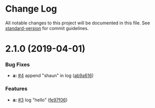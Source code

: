 # Change Log

All notable changes to this project will be documented in this file. See [standard-version](https://github.com/conventional-changelog/standard-version) for commit guidelines.

<a name="2.1.0"></a>
# 2.1.0 (2019-04-01)


### Bug Fixes

* **a:** [#4](https://github.com/shaunxu/conv-log-test/issues/4) append "shaun" in log ([ab9a616](https://github.com/shaunxu/conv-log-test/commit/ab9a616))


### Features

* **a:** [#3](https://github.com/shaunxu/conv-log-test/issues/3) log "hello" ([fe97f06](https://github.com/shaunxu/conv-log-test/commit/fe97f06))

